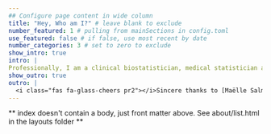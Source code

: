 ```yaml
---
## Configure page content in wide column
title: "Hey, Who am I?" # leave blank to exclude
number_featured: 1 # pulling from mainSections in config.toml
use_featured: false # if false, use most recent by date
number_categories: 3 # set to zero to exclude
show_intro: true
intro: |
Professionally, I am a clinical biostatistician, medical statistician and data scientist at ufs.ac.za specializing in clinical trials, genetics, ecology, environmental health, and data science, embodied in a unique blend of analytical rigor and practical application. My work focuses on designing robust studies to evaluate the efficacy and safety of new treatments, ensuring that every phase of the trial adheres to ethical and scientific standards. This involves applying statistical modeling and data analysis, using advanced techniques to interpret complex datasets. I create reproducible analyses and visualizations that communicate findings effectively to both scientific and non scientific audiences. Beyond the clinical realm, my data science skills enable me to harness machine learning and predictive analytics, transforming raw data into actionable insights. I constantly exploring innovative ways to improve data collection and management processes, enhancing the overall quality of clinical research. If you are new to R and R Studio, you might find my tutorials from my introductory data science class helpful.
show_outro: true
outro: |
  <i class="fas fa-glass-cheers pr2"></i>Sincere thanks to [Maëlle Salmon](https://masalmon.eu/) for her help naming this Hugo theme!
---
```


** index doesn't contain a body, just front matter above.
See about/list.html in the layouts folder **
